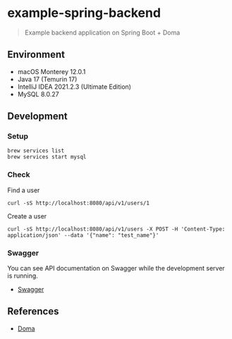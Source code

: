 # example-spring-backend

> Example backend application on Spring Boot + Doma

## Environment

- macOS Monterey 12.0.1
- Java 17 (Temurin 17)
- IntelliJ IDEA 2021.2.3 (Ultimate Edition)
- MySQL 8.0.27

## Development

### Setup

```shell
brew services list
brew services start mysql
```

### Check

Find a user

```shell
curl -sS http://localhost:8080/api/v1/users/1
```

Create a user

```shell
curl -sS http://localhost:8080/api/v1/users -X POST -H 'Content-Type: application/json' --data '{"name": "test_name"}'
```

### Swagger

You can see API documentation on Swagger while the development server is running.

- [Swagger](http://localhost:8080/swagger)


## References

- [Doma](https://doma.readthedocs.io/en/latest/)
